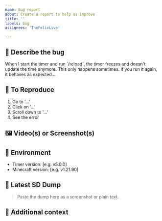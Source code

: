 ```yaml
---
name: Bug report
about: Create a report to help us improve
title: ''
labels: bug
assignees: 'TheFelixLive'

---
```


## 🐞 Describe the bug
<!-- A clear and concise description of what the bug is. -->
When I start the timer and run ´/reload´, the timer freezes and doesn't update the time anymore.
This only happens sometimes. If you run it again, it behaves as expected...

## 🔁 To Reproduce
<!-- Steps to reproduce the behavior -->
1. Go to '...'
2. Click on '...'
3. Scroll down to '...'
4. See the error


## 🖼️ Video(s) or Screenshot(s)
<!-- Add one or more screenshots to help identify the issue faster. -->


## 🧩 Environment
<!-- Please complete the following information -->
- Timer version: [e.g. v5.0.0]
- Minecraft version: [e.g. v1.21.90]


## 💾 Latest SD Dump
<!-- SD stands for Save Data and helps identify the problem faster.
To create a dump:

1. Make sure you have Admin privileges
2. Open the menu
3. Navigate to Settings
4. Click on "About"
5. Then click on "Contact"
6. Dump the SD data
-->

> Paste the dump here as a screenshot or plain text.

## 📝 Additional context
<!-- Optional: Add any other context about the problem here. -->
